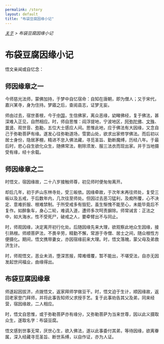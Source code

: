 ```yaml
---
permalink: /story
layout: default
title: "布袋豆腐因缘小记"
---
```


<div style="font-style: italic;"><a href="/about">关于</a> &gt; <span>布袋豆腐因缘小记</span></div>

# 布袋豆腐因缘小记

悟文亲闻或自忆念：

## 师因缘章之一

今师慈光法师，蒙佛加持，于梦中自忆宿命：自知在唐朝，即为僧人；又于宋代，嘉兴某寺，身为住持。梦寤之后，查阅县志，证梦无妄。

师由过去，宿世善根，今于<abbr title="中国：指正法所住持处的中心地区。">中国</abbr>，生信佛家，离众恶缘，幼睹佛经，复于佛法，甚深难入正见，自然相应。时，师自思惟：阎浮提地，宁波地区，<abbr title="阿弥陀佛：即丰干禅师。">阿弥陀佛</abbr>、<abbr title="文殊：即寒山。">文殊</abbr>、<abbr title="普贤：即拾得。">普贤</abbr>、观世音、<abbr title="弥勒：即布袋和尚。">弥勒</abbr>，五位大士感应人间。思惟此地，应于佛法有大因缘，又念自己于弥勒菩萨有缘。遂发心往弥勒道场，雪窦山处，欲求出家修学佛法。而后初以居士身份，隐居茅棚，精进不怠入佛法藏，寻觅圣旨、勤断魔缚，历经八年。于最后时，悲心自生欲化众生，随佛常法，剔除须发、服三法衣而现出家。并于当地摄受有缘，经十余载。

## 师因缘章之二

时悟文，宿因缘故，二十八岁接触师尊，初见师时便匆匆离开。

却后几年，初于庐山东林寺处，受三皈依。因缘牵故，于次年末再往师处，复受三皈以及五戒，于后数年内，几次往至师处。但因过去恶习猛利，及痴所覆，心不决定、意难折服、根难禁制。于所受戒多有毁犯，虽生惭愧不能至心，未能毕竟后不复作。如醉象车，身心二轮，难调入道，遭师多次呵责摒除。师常诫言：正法之中，如大海水，性不受死尸，破戒之人，要牵臂出不与同止。

时，师观因缘，决定离开初行化处。后随因缘先来大理，欲观察此地众生因缘，接引熟根。师顺菩萨法，不畏辛劳，精勤不懈，常游于寺僧、居士之间，随众根性方便摄化。期间，悟文携带妻女，亦因宿缘前来大理。时，悟文落魄，蒙父母及弟救济生计。

时，师观悟文，恶业未消，堕深苦报，障难缠覆，暂不能出，不堪受法，自亦无因发起世间福业，由缘得出。

## 布袋豆腐因缘章

师遂起因拔济，点拨悟文，返家拜师学做豆干。时，悟文迫于生计，顺因缘故，返回老家登门拜师，并将此事告知师父求授手艺。复于此事劝告其父及弟，同来经营，宿因缘故，二人相应。

时，悟文自思惟，或于弥勒菩萨亦有缘分，又弥勒菩萨为当来世尊，因以此义摄取众生，遂取名字：布袋豆腐。

悟文感到世事无常，厌世心生，欲入佛法，遂以此事委付其弟，等待因缘，欲离眷属，深入经藏寻觅圣旨、断世系缚，以自作证，亦为人证。
